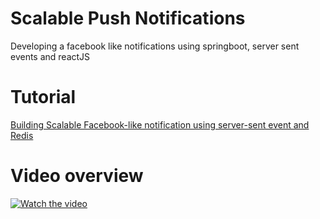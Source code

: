 # Scalable Push Notifications
Developing a facebook like notifications using springboot, server sent events and reactJS

# Tutorial
[Building Scalable Facebook-like notification using server-sent event and Redis](https://medium.com/javarevisited/building-scalable-facebook-like-notification-using-server-sent-event-and-redis-9d0944dee618)

# Video overview
[![Watch the video](https://raw.githubusercontent.com/amrkhaledccd/scalable-push-notifications/master/thumbnail.png)](https://www.youtube.com/watch?v=wv6AqLWFITA)

